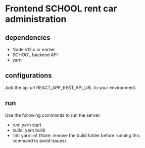 # Frontend SCHOOL rent car administration

## dependencies

- Node v12.x or earlier
- SCHOOL backend API
- yarn

## configurations

Add the api url REACT_APP_REST_API_URL to your environment.

## run 
Use the following commands to run the server:
- run: yarn start
- build: yarn build
- lint: yarn lint (Note: remove the build folder before running this command to avoid issues)


